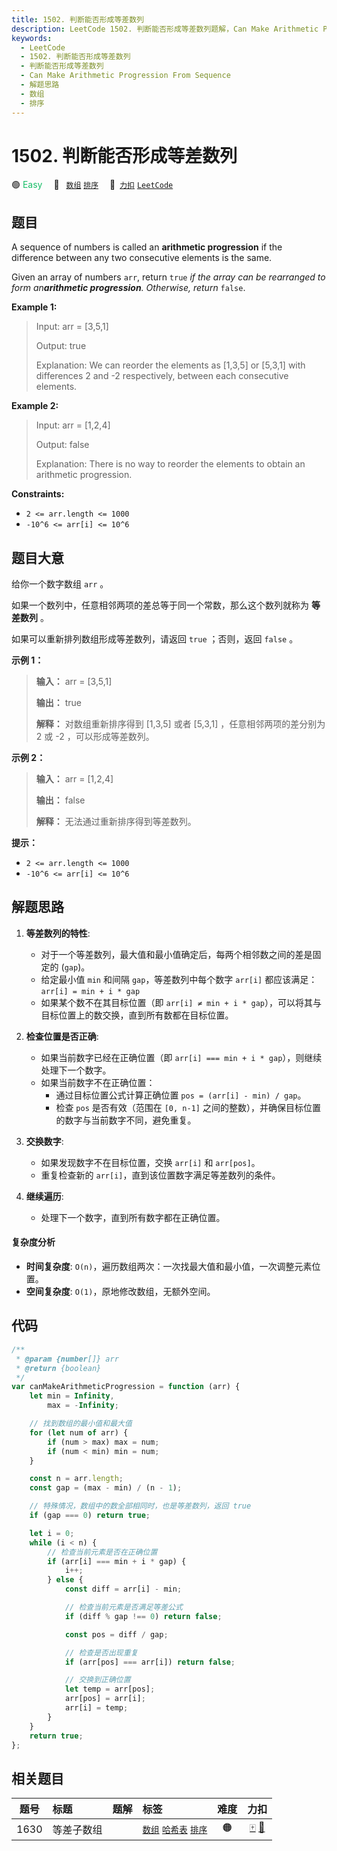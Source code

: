 ```yaml
---
title: 1502. 判断能否形成等差数列
description: LeetCode 1502. 判断能否形成等差数列题解，Can Make Arithmetic Progression From Sequence，包含解题思路、复杂度分析以及完整的 JavaScript 代码实现。
keywords:
  - LeetCode
  - 1502. 判断能否形成等差数列
  - 判断能否形成等差数列
  - Can Make Arithmetic Progression From Sequence
  - 解题思路
  - 数组
  - 排序
---
```


# 1502. 判断能否形成等差数列

🟢 <font color=#15bd66>Easy</font>&emsp; 🔖&ensp; [`数组`](/tag/array.md) [`排序`](/tag/sorting.md)&emsp; 🔗&ensp;[`力扣`](https://leetcode.cn/problems/can-make-arithmetic-progression-from-sequence) [`LeetCode`](https://leetcode.com/problems/can-make-arithmetic-progression-from-sequence)

## 题目

A sequence of numbers is called an **arithmetic progression** if the
difference between any two consecutive elements is the same.

Given an array of numbers `arr`, return `true` _if the array can be rearranged
to form an**arithmetic progression**. Otherwise, return_ `false`.

**Example 1:**

> Input: arr = [3,5,1]
>
> Output: true
>
> Explanation: We can reorder the elements as [1,3,5] or [5,3,1] with differences 2 and -2 respectively, between each consecutive elements.

**Example 2:**

> Input: arr = [1,2,4]
>
> Output: false
>
> Explanation: There is no way to reorder the elements to obtain an arithmetic progression.

**Constraints:**

- `2 <= arr.length <= 1000`
- `-10^6 <= arr[i] <= 10^6`

## 题目大意

给你一个数字数组 `arr` 。

如果一个数列中，任意相邻两项的差总等于同一个常数，那么这个数列就称为 **等差数列** 。

如果可以重新排列数组形成等差数列，请返回 `true` ；否则，返回 `false` 。

**示例 1：**

> **输入：** arr = [3,5,1]
>
> **输出：** true
>
> **解释：** 对数组重新排序得到 [1,3,5] 或者 [5,3,1] ，任意相邻两项的差分别为 2 或 -2 ，可以形成等差数列。

**示例 2：**

> **输入：** arr = [1,2,4]
>
> **输出：** false
>
> **解释：** 无法通过重新排序得到等差数列。

**提示：**

- `2 <= arr.length <= 1000`
- `-10^6 <= arr[i] <= 10^6`

## 解题思路

1. **等差数列的特性**:

   - 对于一个等差数列，最大值和最小值确定后，每两个相邻数之间的差是固定的 (`gap`)。
   - 给定最小值 `min` 和间隔 `gap`，等差数列中每个数字 `arr[i]` 都应该满足：
     `arr[i] = min + i * gap`
   - 如果某个数不在其目标位置（即 `arr[i] ≠ min + i * gap`），可以将其与目标位置上的数交换，直到所有数都在目标位置。

2. **检查位置是否正确**:

   - 如果当前数字已经在正确位置（即 `arr[i] === min + i * gap`），则继续处理下一个数字。
   - 如果当前数字不在正确位置：
     - 通过目标位置公式计算正确位置 `pos = (arr[i] - min) / gap`。
     - 检查 `pos` 是否有效（范围在 `[0, n-1]` 之间的整数），并确保目标位置的数字与当前数字不同，避免重复。

3. **交换数字**:

   - 如果发现数字不在目标位置，交换 `arr[i]` 和 `arr[pos]`。
   - 重复检查新的 `arr[i]`，直到该位置数字满足等差数列的条件。

4. **继续遍历**:
   - 处理下一个数字，直到所有数字都在正确位置。

#### 复杂度分析

- **时间复杂度**: `O(n)`，遍历数组两次：一次找最大值和最小值，一次调整元素位置。
- **空间复杂度**: `O(1)`，原地修改数组，无额外空间。

## 代码

```javascript
/**
 * @param {number[]} arr
 * @return {boolean}
 */
var canMakeArithmeticProgression = function (arr) {
	let min = Infinity,
		max = -Infinity;

	// 找到数组的最小值和最大值
	for (let num of arr) {
		if (num > max) max = num;
		if (num < min) min = num;
	}

	const n = arr.length;
	const gap = (max - min) / (n - 1);

	// 特殊情况，数组中的数全部相同时，也是等差数列，返回 true
	if (gap === 0) return true;

	let i = 0;
	while (i < n) {
		// 检查当前元素是否在正确位置
		if (arr[i] === min + i * gap) {
			i++;
		} else {
			const diff = arr[i] - min;

			// 检查当前元素是否满足等差公式
			if (diff % gap !== 0) return false;

			const pos = diff / gap;

			// 检查是否出现重复
			if (arr[pos] === arr[i]) return false;

			// 交换到正确位置
			let temp = arr[pos];
			arr[pos] = arr[i];
			arr[i] = temp;
		}
	}
	return true;
};
```

## 相关题目

<!-- prettier-ignore -->
| 题号 | 标题 | 题解 | 标签 | 难度 | 力扣 |
| :------: | :------ | :------: | :------ | :------: | :------: |
| 1630 | 等差子数组 |  |  [`数组`](/tag/array.md) [`哈希表`](/tag/hash-table.md) [`排序`](/tag/sorting.md) | 🟠 | [🀄️](https://leetcode.cn/problems/arithmetic-subarrays) [🔗](https://leetcode.com/problems/arithmetic-subarrays) |